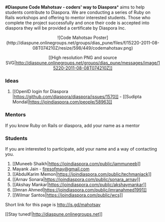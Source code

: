 **#Diaspune Code Mahotsav - coders' way to Diaspora*** aims to help students contribute to Diaspora. We are conducting a series of Ruby on Rails workshops and offering to mentor interested students. Those who complete the project successfully and once their code is accepted into diaspora they will be provided a certificate by Diaspora Inc.

<center>
![Code Mahotsav Poster](http://diaspune.onlinegroups.net/groups/dias_pune/files/f/15220-2011-08-08T074210Z/resize/598/449/codemahotsav.png)

[[High resolution PNG and source SVG|http://diaspune.onlinegroups.net/groups/dias_pune/messages/image/15220-2011-08-08T074210Z]]

</center>

### Ideas

   1. [[OpenID login for Diaspora |https://github.com/diaspora/diaspora/issues/1570]] - [[Sudipta Mondal|https://joindiaspora.com/people/58963]]

### Mentors

If you know Ruby on Rails or diaspora, add your name as a mentor

### Students
If you are interested to participate, add your name and a way of contacting you.

   1. [[Muneeb Shaikh|https://joindiaspora.com/public/iammuneeb]]
   2. Mayank Jain - firesofmay@gmail.com
   3. [[AbdulKarim Memon|https://joindiaspora.com/public/techmaniack]]
   4. [[Arnav Sonara|https://joindiaspora.com/public/sonara_arnav]]
   5. [[Akshay Mankar|https://joindiaspora.com/public/akshaymankar]]
   6. [[Imran Ahmed|https://joindiaspora.com/public/imranahmed1991]]
   7. [[Wilmar Santos|https://joindiaspora.com/public/wcs]]

Short link for this page is http://is.gd/mahotsav

[[Stay tuned!|http://diaspune.onlinegroups.net]] 